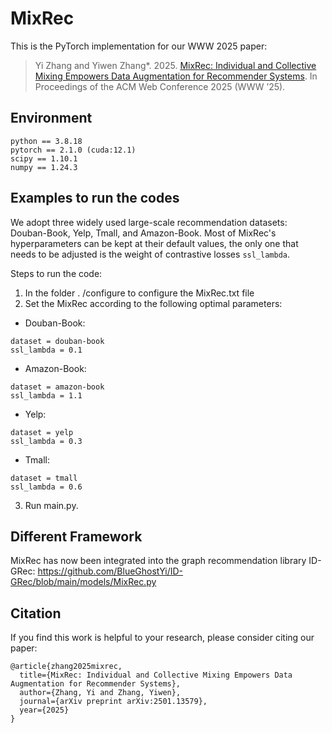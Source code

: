 # MixRec

This is the PyTorch implementation for our WWW 2025 paper:
> Yi Zhang and Yiwen Zhang*. 2025. [MixRec: Individual and Collective Mixing Empowers Data Augmentation for Recommender Systems](https://arxiv.org/abs/2501.13579). In Proceedings of the ACM Web Conference 2025 (WWW ’25).

## Environment
```
python == 3.8.18
pytorch == 2.1.0 (cuda:12.1)
scipy == 1.10.1
numpy == 1.24.3
```

## Examples to run the codes
We adopt three widely used large-scale recommendation datasets: Douban-Book, Yelp, Tmall, and Amazon-Book. Most of MixRec's hyperparameters can be kept at their default values, the only one that needs to be adjusted is the weight of contrastive losses `ssl_lambda`.

Steps to run the code:
1. In the folder . /configure to configure the MixRec.txt file
2. Set the MixRec according to the following optimal parameters:

- Douban-Book:
```
dataset = douban-book
ssl_lambda = 0.1
```
- Amazon-Book:
```
dataset = amazon-book
ssl_lambda = 1.1
```
- Yelp:
```
dataset = yelp
ssl_lambda = 0.3
```
- Tmall:
```
dataset = tmall
ssl_lambda = 0.6
```

3. Run main.py.

## Different Framework
MixRec has now been integrated into the graph recommendation library ID-GRec: https://github.com/BlueGhostYi/ID-GRec/blob/main/models/MixRec.py

## Citation
If you find this work is helpful to your research, please consider citing our paper:
```
@article{zhang2025mixrec,
  title={MixRec: Individual and Collective Mixing Empowers Data Augmentation for Recommender Systems},
  author={Zhang, Yi and Zhang, Yiwen},
  journal={arXiv preprint arXiv:2501.13579},
  year={2025}
}
```

